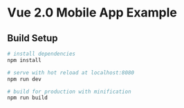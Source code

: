 # Vue 2.0 Mobile App Example

## Build Setup

``` bash
# install dependencies
npm install

# serve with hot reload at localhost:8080
npm run dev

# build for production with minification
npm run build
```
